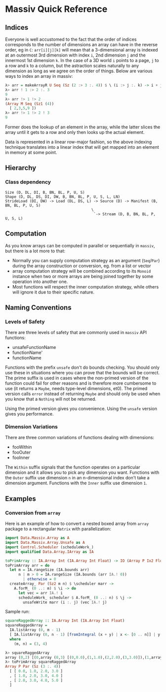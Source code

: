 # Massiv Quick Reference

## Indices

Everyone is well accustomed to the fact that the order of indices corresponds to the number of
dimensions an array can have in the reverse order, eg in `C`: `arr[i][j][k]` will mean that a
3-dimensional array is indexed at an outermost 3rd dimension with index `i`, 2nd dimension `j` and
the innermost 1st dimension `k`. In the case of a 3D world `i` points to a page, `j` to a row and
`k` to a column, but the astraction scales naturally to any dimension as long as we agree on the
order of things. Below are various ways to index an array in massiv:

```haskell
λ> arr = makeArrayR U Seq (Sz (2 :> 3 :. 4)) $ \ (i :> j :. k) -> i + j ^ k
λ> arr ! 1 :> 2 :. 3
9
λ> arr !> 1 !> 2
(Array M Seq (Sz1 (4))
  [ 2,3,5,9 ])
λ> arr !> 1 !> 2 ! 3
9
```

Former does the lookup of an element in the array, while the latter slices the array until it gets
to a row and only then looks up the actual element.

Data is represented in a linear row-major fashion, so the above indexing technique translates into a
linear index that will get mapped into an element in memory at some point.


## Hierarchy

### Class dependency

```
Size (D, DL, DI, B, BN, BL, P, U, S)
Shape (D, DL, DS, DI, DW, B, BN, BL, P, U, S, L, LN)
StrideLoad (DI, DW) -> Load (DL, DS, L) -> Source (D) -> Manifest (B, BN, BL, P, U, S)
                                       \
                                        `-> Stream (D, B, BN, BL, P, U, S, L)
```

## Computation

As you know arrays can be computed in parallel or sequentially in `massiv`, but there is a lot more
to that:

* Normally you can supply computation strategy as an argument (`Seq`/`Par`) during the array
  construction or conversion, eg. from a list or vector
* array computation strategy will be combined according to its `Monoid` instance when two or more
  arrays are being joined together by some operation into another one.
* Most functions will respect the inner computation strategy, while others will ignore it due to
  their specific nature.

## Naming Conventions

### Levels of Safety

There are three levels of safety that are commonly used in `massiv` API
functions:

* unsafeFunctionName
* functionName'
* functionName

Functions with the prefix `unsafe` don't do bounds checking. You should only use
these in situations where you can prove that the bounds will be correct. The
prime suffix is used in cases where the non-primed version of the function could
fail for other reasons and is therefore more cumbersome to use (it returns a
`Maybe`, needs type-level dimensions, et0). The primed version calls `error`
instead of returning `Maybe` and should only be used when you know that a
`Nothing` will not be returned.

Using the primed version gives you convenience. Using the `unsafe` version gives
you performance.

### Dimension Variations

There are three common variations of functions dealing with dimensions:

* fooWithin
* fooOuter
* fooInner

The `Within` suffix signals that the function operates on a particular dimension
and it allows you to pick any dimension you want. Functions with the `Outer`
suffix use dimension `n` in an n-dimensional index don't take a dimension
argument. Functions with the `Inner` suffix use dimension `1`.


## Examples

### Conversion from `array`

Here is an example of how to convert a nested boxed array from `array` package to a
rectangular `Matrix` with parallelization:


```haskell
import Data.Massiv.Array as A
import Data.Massiv.Array.Unsafe as A
import Control.Scheduler (scheduleWork_)
import qualified Data.Array.IArray as IA

toPrimArray :: IA.Array Int (IA.Array Int Float) -> IO (Array P Ix2 Float)
toPrimArray arr = do
  let m = IA.rangeSize (IA.bounds arr)
      n | m > 0 = IA.rangeSize (IA.bounds (arr IA.! 0))
        | otherwise = 0
  createArray_ Par (Sz2 m n) $ \scheduler marr ->
    A.forM_ (0 ..: m) $ \i -> do
      let vec = arr IA.! i
      scheduleWork_ scheduler $ A.forM_ (0 ..: n) $ \j ->
        unsafeWrite marr (i :. j) (vec IA.! j)
```

Sample run:

```haskell
squareRaggedArray :: IA.Array Int (IA.Array Int Float)
squareRaggedArray =
  IA.listArray (0, m - 1)
  [ IA.listArray (0, n - 1) [fromIntegral (x + y) | x <- [0 .. n]] | y <- [0 .. m]]
  where
    (m, n) = (3, 4)
```

```haskell
λ> squareRaggedArray
array (0,2) [(0,array (0,3) [(0,0.0),(1,1.0),(2,2.0),(3,3.0)]),(1,array (0,3) [(0,1.0),(1,2.0),(2,3.0),(3,4.0)]),(2,array (0,3) [(0,2.0),(1,3.0),(2,4.0),(3,5.0)])]
λ> toPrimArray squareRaggedArray
Array P Par (Sz (3 :. 4))
  [ [ 0.0, 1.0, 2.0, 3.0 ]
  , [ 1.0, 2.0, 3.0, 4.0 ]
  , [ 2.0, 3.0, 4.0, 5.0 ]
  ]
```
